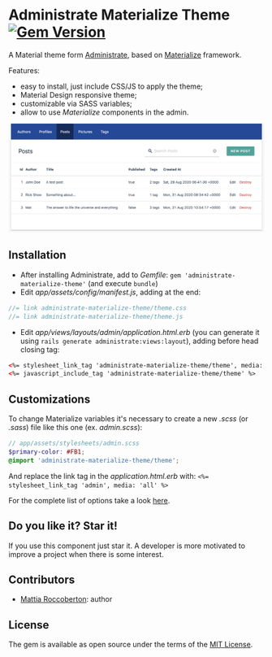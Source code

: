 # Administrate Materialize Theme [![Gem Version](https://badge.fury.io/rb/administrate-materialize-theme.svg)](https://badge.fury.io/rb/administrate-materialize-theme)
A Material theme form [Administrate](https://github.com/thoughtbot/administrate), based on [Materialize](https://materializecss.com) framework.

Features:
- easy to install, just include CSS/JS to apply the theme;
- Material Design responsive theme;
- customizable via SASS variables;
- allow to use *Materialize* components in the admin.

![screenshot](screenshot.png)

## Installation
- After installing Administrate, add to *Gemfile*: `gem 'administrate-materialize-theme'` (and execute `bundle`)
- Edit *app/assets/config/manifest.js*, adding at the end:

```js
//= link administrate-materialize-theme/theme.css
//= link administrate-materialize-theme/theme.js
```

- Edit *app/views/layouts/admin/application.html.erb* (you can generate it using `rails generate administrate:views:layout`), adding before head closing tag:

```html
<%= stylesheet_link_tag 'administrate-materialize-theme/theme', media: 'all' %>
<%= javascript_include_tag 'administrate-materialize-theme/theme' %>
```

## Customizations
To change Materialize variables it's necessary to create a new *.scss* (or *.sass*) file like this one (ex. *admin.scss*):

```scss
// app/assets/stylesheets/admin.scss
$primary-color: #FB1;
@import 'administrate-materialize-theme/theme';
```

And replace the link tag in the *application.html.erb* with: `<%= stylesheet_link_tag 'admin', media: 'all' %>`

For the complete list of options take a look [here](app/assets/stylesheets/administrate-materialize-theme/components/_variables.scss).

## Do you like it? Star it!
If you use this component just star it. A developer is more motivated to improve a project when there
 is some interest.

## Contributors
- [Mattia Roccoberton](https://blocknot.es/): author

## License
The gem is available as open source under the terms of the [MIT License](https://opensource.org/licenses/MIT).
